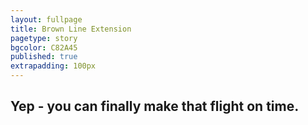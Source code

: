 ```yaml
---
layout: fullpage
title: Brown Line Extension
pagetype: story
bgcolor: C82A45
published: true
extrapadding: 100px
---
```


## Yep - you can finally make that flight on time.